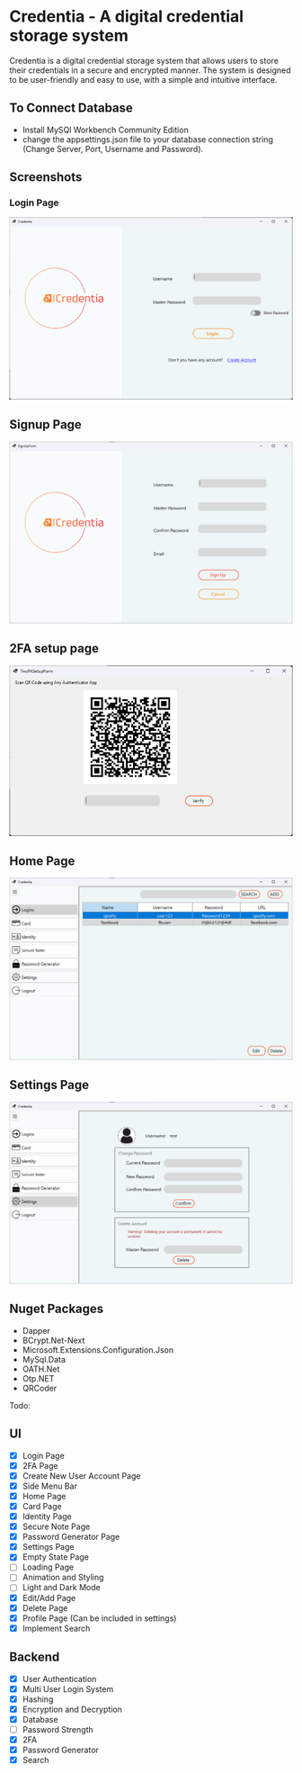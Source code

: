 # Credentia - A digital credential storage system

Credentia is a digital credential storage system that allows users to store their credentials in a secure and encrypted manner. The system is designed to be user-friendly and easy to use, with a simple and intuitive interface.

## To Connect Database

- Install MySQl Workbench Community Edition
- change the appsettings.json file to your database connection string (Change Server, Port, Username and Password).

## Screenshots

### Login Page

![Login Page](./Images/LoginPage.png)

## Signup Page

![Signup Page](./Images/signupPage.png)

## 2FA setup page

![2FA Page](./Images/2faSetup.png)

## Home Page

![Home Page](./Images/homePage.png)

## Settings Page

![Settings Page](./Images/settingsPage.png)

## Nuget Packages

- Dapper
- BCrypt.Net-Next
- Microsoft.Extensions.Configuration.Json
- MySql.Data
- OATH.Net
- Otp.NET
- QRCoder

Todo:

## UI

- [x] Login Page
- [x] 2FA Page
- [x] Create New User Account Page
- [x] Side Menu Bar
- [x] Home Page
- [x] Card Page
- [x] Identity Page
- [x] Secure Note Page
- [x] Password Generator Page
- [x] Settings Page
- [x] Empty State Page
- [ ] Loading Page
- [ ] Animation and Styling
- [ ] Light and Dark Mode
- [x] Edit/Add Page
- [x] Delete Page
- [x] Profile Page (Can be included in settings)
- [x] Implement Search

## Backend

- [x] User Authentication
- [x] Multi User Login System
- [x] Hashing
- [x] Encryption and Decryption
- [x] Database
- [ ] Password Strength
- [x] 2FA
- [x] Password Generator
- [x] Search
